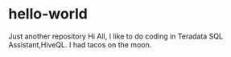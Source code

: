 # hello-world
Just another repository
Hi All,
I like to do coding in Teradata SQL Assistant,HiveQL.
I had tacos on the moon.
